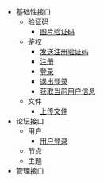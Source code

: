 <!-- sidebar.md -->


* 基础性接口
    * 验证码
        * [图片验证码](api/base/verify/captcha.md)
    * 鉴权
        * [发送注册验证码](api/base/oauth/signupCode.md)
        * [注册](api/base/oauth/signup.md)
        * [登录](api/base/oauth/signin.md)
        * [退出登录](api/base/oauth/signout.md)
        * [获取当前用户信息](api/base/oauth/profile.md)
    * 文件
        * [上传文件](api/base/oss/upload.md)
* 论坛接口
    * 用户
        * [用户登录](api/bbs/user/login.md)
    * 节点
    * 主题
* 管理接口
